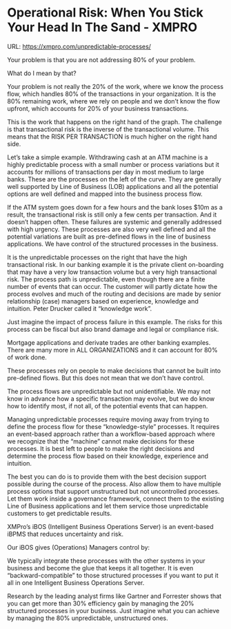 # Operational Risk: When You Stick Your Head In The Sand - XMPRO

URL: https://xmpro.com/unpredictable-processes/



Your problem is that you are not addressing 80% of your problem.

What do I mean by that?

Your problem is not really the 20% of the work, where we know the process flow, which handles 80% of the transactions in your organization. It is the 80% remaining work, where we rely on people and we don’t know the flow upfront, which accounts for 20% of your business transactions.

This is the work that happens on the right hand of the graph. The challenge is that transactional risk is the inverse of the transactional volume. This means that the RISK PER TRANSACTION is much higher on the right hand side.



Let’s take a simple example. Withdrawing cash at an ATM machine is a highly predictable process with a small number or process variations but it accounts for millions of transactions per day in most medium to large banks. These are the processes on the left of the curve. They are generally well supported by Line of Business (LOB) applications and all the potential options are well defined and mapped into the business process flow.

If the ATM system goes down for a few hours and the bank loses $10m as a result, the transactional risk is still only a few cents per transaction. And it doesn’t happen often. These failures are systemic and generally addressed with high urgency. These processes are also very well defined and all the potential variations are built as pre-defined flows in the line of business applications. We have control of the structured processes in the business.

It is the unpredictable processes on the right that have the high transactional risk. In our banking example it is the private client on-boarding that may have a very low transaction volume but a very high transactional risk. The process path is unpredictable, even though there are a finite number of events that can occur. The customer will partly dictate how the process evolves and much of the routing and decisions are made by senior relationship (case) managers based on experience, knowledge and intuition. Peter Drucker called it “knowledge work”.

Just imagine the impact of process failure in this example. The risks for this process can be fiscal but also brand damage and legal or compliance risk.

Mortgage applications and derivate trades are other banking examples. There are many more in ALL ORGANIZATIONS and it can account for 80% of work done.

These processes rely on people to make decisions that cannot be built into pre-defined flows. But this does not mean that we don’t have control.

The process flows are unpredictable but not unidentifiable. We may not know in advance how a specific transaction may evolve, but we do know how to identify most, if not all, of the potential events that can happen.

Managing unpredictable processes require moving away from trying to define the process flow for these “knowledge-style” processes. It requires an event-based approach rather than a workflow-based approach where we recognize that the “machine” cannot make decisions for these processes. It is best left to people to make the right decisions and determine the process flow based on their knowledge, experience and intuition.

The best you can do is to provide them with the best decision support possible during the course of the process. Also allow them to have multiple process options that support unstructured but not uncontrolled processes. Let them work inside a governance framework, connect them to the existing Line of Business applications and let them service those unpredictable customers to get predictable results.

XMPro’s iBOS (Intelligent Business Operations Server) is an event-based iBPMS that reduces uncertainty and risk.

Our iBOS gives (Operations) Managers control by:

We typically integrate these processes with the other systems in your business and become the glue that keeps it all together. It is even “backward-compatible” to those structured processes if you want to put it all in one Intelligent Business Operations Server.

Research by the leading analyst firms like Gartner and Forrester shows that you can get more than 30% efficiency gain by managing the 20% structured processes in your business. Just imagine what you can achieve by managing the 80% unpredictable, unstructured ones.

